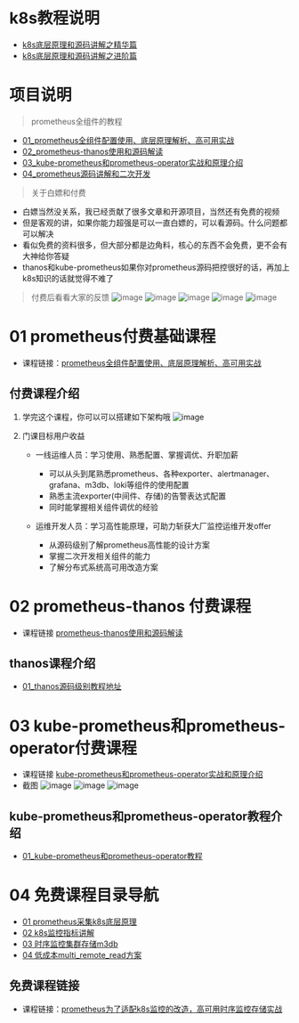 # k8s教程说明
- [k8s底层原理和源码讲解之精华篇](https://ke.qq.com/course/4093533)
- [k8s底层原理和源码讲解之进阶篇](https://ke.qq.com/course/4236389)




# 项目说明
> prometheus全组件的教程

- [01_prometheus全组件配置使用、底层原理解析、高可用实战](https://ke.qq.com/course/3549215?tuin=361e95b0)
- [02_prometheus-thanos使用和源码解读](https://ke.qq.com/course/3883439?tuin=361e95b0)
- [03_kube-prometheus和prometheus-operator实战和原理介绍](https://ke.qq.com/course/3912017?tuin=361e95b0)
- [04_prometheus源码讲解和二次开发](https://ke.qq.com/course/4236995?tuin=361e95b0)


> 关于白嫖和付费
- 白嫖当然没关系，我已经贡献了很多文章和开源项目，当然还有免费的视频
- 但是客观的讲，如果你能力超强是可以一直白嫖的，可以看源码。什么问题都可以解决
- 看似免费的资料很多，但大部分都是边角料，核心的东西不会免费，更不会有大神给你答疑
- thanos和kube-prometheus如果你对prometheus源码把控很好的话，再加上k8s知识的话就觉得不难了


> 付费后看看大家的反馈
![image](./pic/反馈01.png)
![image](./pic/反馈02.png)
![image](./pic/反馈03.png)
![image](./pic/反馈04.png)
![image](./pic/反馈05.png)



# 01 prometheus付费基础课程
- 课程链接：[prometheus全组件配置使用、底层原理解析、高可用实战](https://ke.qq.com/course/3549215?tuin=361e95b0)


## 付费课程介绍

1. 学完这个课程，你可以可以搭建如下架构哦
![image](./pic/ha_arch.png)

2. 门课目标用户收益
    - 一线运维人员：学习使用、熟悉配置、掌握调优、升职加薪
        - 可以从头到尾熟悉prometheus、各种exporter、alertmanager、grafana、m3db、loki等组件的使用配置
        - 熟悉主流exporter(中间件、存储)的告警表达式配置
        - 同时能掌握相关组件调优的经验
        
    - 运维开发人员：学习高性能原理，可助⼒斩获⼤⼚监控运维开发offer
        - 从源码级别了解prometheus高性能的设计方案
        - 掌握二次开发相关组件的能力
        - 了解分布式系统高可用改造方案


# 02 prometheus-thanos 付费课程
- 课程链接 [prometheus-thanos使用和源码解读](https://ke.qq.com/course/3883439?tuin=361e95b0)



## thanos课程介绍
- [01_thanos源码级别教程地址](./thanos课程.md)


# 03 kube-prometheus和prometheus-operator付费课程
- 课程链接 [kube-prometheus和prometheus-operator实战和原理介绍](https://ke.qq.com/course/3912017?tuin=361e95b0)
- 截图
![image](./kube_pic/5.png)
![image](./kube_pic/11.png)
![image](./kube_pic/13.png)

## kube-prometheus和prometheus-operator教程介绍
- [01_kube-prometheus和prometheus-operator教程](./kube-prometheus课程.md)



# 04 免费课程目录导航
- [01 prometheus采集k8s底层原理](./prometheus免费课程/01_prometheus适配k8s采集.md)
- [02 k8s监控指标讲解](./prometheus免费课程/02_k8s监控指标讲解.md)
- [03 时序监控集群存储m3db](./prometheus免费课程/03_时序监控集群存储m3db.md)
- [04 低成本multi_remote_read方案](./prometheus免费课程/04_低成本multi_remote_read方案.md)

## 免费课程链接
- 课程链接：[prometheus为了适配k8s监控的改造，高可用时序监控存储实战](https://ke.qq.com/course/3517990?taid=12068265399791142&tuin=361e95b0)